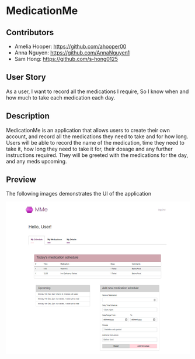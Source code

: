 # MedicationMe

## Contributors

- Amelia Hooper: https://github.com/ahooper00
- Anna Nguyen: https://github.com/AnnaNguyen1
- Sam Hong: https://github.com/s-hong0125

## User Story

As a user,
I want to record all the medications I require,
So I know when and how much to take each medication each day.

## Description

MedicationMe is an application that allows users to create their own account, and record all the medications they need to take and for how long. Users will be able to record the name of the medication, time they need to take it, how long they need to take it for, their dosage and any further instructions required. They will be greeted with the medications for the day, and any meds upcoming.

## Preview

The following images demonstrates the UI of the application

![Profile page](./public/images/profile.jpg)
